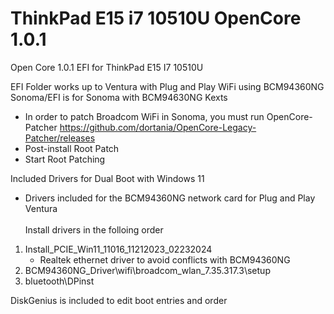 # ThinkPad E15 i7 10510U OpenCore 1.0.1
Open Core 1.0.1 EFI for ThinkPad E15 I7 10510U

EFI Folder works up to Ventura with Plug and Play WiFi using BCM94360NG<br>
Sonoma/EFI is for Sonoma with BCM94630NG Kexts<br>
* In order to patch Broadcom WiFi in Sonoma, you must run OpenCore-Patcher https://github.com/dortania/OpenCore-Legacy-Patcher/releases
* Post-install Root Patch
* Start Root Patching



Included Drivers for Dual Boot with Windows 11 <br>  
* Drivers included for the BCM94360NG network card for Plug and Play Ventura <br>  
Install drivers in the folloing order <br>  


1. Install_PCIE_Win11_11016_11212023_02232024
   * Realtek ethernet driver to avoid conflicts with BCM94360NG
2. BCM94360NG_Driver\wifi\broadcom_wlan_7.35.317.3\setup
3. bluetooth\DPinst

DiskGenius is included to edit boot entries and order
     

